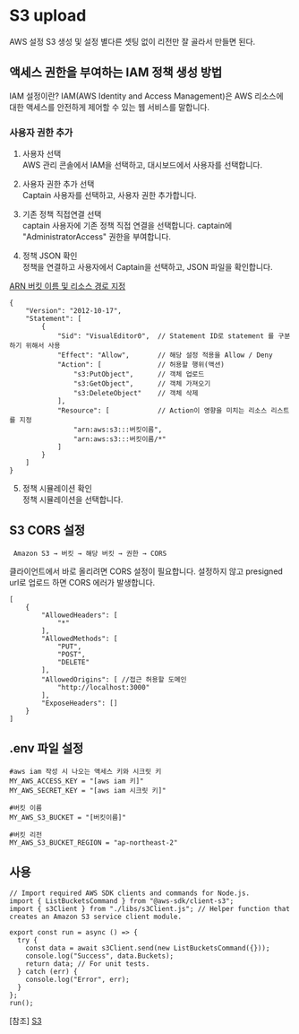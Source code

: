 # S3 upload

AWS 설정
S3 생성 및 설정
별다른 셋팅 없이 리전만 잘 골라서 만들면 된다.

## 액세스 권한을 부여하는 IAM 정책 생성 방법
IAM 설정이란?
IAM(AWS Identity and Access Management)은 AWS 리소스에 대한 액세스를 안전하게 제어할 수 있는 웹 서비스를 말합니다.

### 사용자 권한 추가  
1. 사용자 선택  
AWS 관리 콘솔에서 IAM을 선택하고, 대시보드에서 사용자를 선택합니다.   
2. 사용자 권한 추가 선택  
Captain 사용자를 선택하고, 사용자 권한 추가합니다.  
3. 기존 정책 직접연결 선택  
captain 사용자에 기존 정책 직접 연결을 선택합니다. captain에 "AdministratorAccess" 권한을 부여합니다.  

4. 정책 JSON 확인  
정책을 연결하고 사용자에서 Captain을 선택하고, JSON 파일을 확인합니다.  

[ARN 버킷 이름 및 리소스 경로 지정](https://inpa.tistory.com/entry/AWS-%F0%9F%93%9A-IAM-Policy-JSON-%EA%B5%AC%EC%A1%B0-ARN-%EB%AC%B8%EB%B2%95-%EC%A0%95%EB%A6%AC)
```
{
    "Version": "2012-10-17",
    "Statement": [
        {
            "Sid": "VisualEditor0",  // Statement ID로 statement 를 구분하기 위해서 사용
            "Effect": "Allow",       // 해당 설정 적용을 Allow / Deny
            "Action": [              // 허용할 행위(액션)
                "s3:PutObject",      // 객체 업로드
                "s3:GetObject",      // 객체 가져오기
                "s3:DeleteObject"    // 객체 삭제
            ],
            "Resource": [            // Action이 영향을 미치는 리소스 리스트를 지정
                "arn:aws:s3:::버킷이름",
                "arn:aws:s3:::버킷이름/*"
            ]
        }
    ]
}
```
5. 정책 시뮬레이션 확인  
정책 시뮬레이션을 선택합니다.  

## S3 CORS 설정
```
 Amazon S3 → 버킷 → 해당 버킷 → 권한 → CORS
```
클라이언트에서 바로 올리려면 CORS 설정이 필요합니다.
설정하지 않고 presigned url로 업로드 하면 CORS 에러가 발생합니다.
```
[
    {
        "AllowedHeaders": [
            "*"
        ],
        "AllowedMethods": [
            "PUT",
            "POST",
            "DELETE"
        ],
        "AllowedOrigins": [ //접근 허용할 도메인
            "http://localhost:3000"
        ],
        "ExposeHeaders": []
    }
]
```

## .env 파일 설정
```
#aws iam 작성 시 나오는 액세스 키와 시크릿 키
MY_AWS_ACCESS_KEY = "[aws iam 키]"
MY_AWS_SECRET_KEY = "[aws iam 시크릿 키]"

#버킷 이름
MY_AWS_S3_BUCKET = "[버킷이름]"

#버킷 리전
MY_AWS_S3_BUCKET_REGION = "ap-northeast-2"
```

## 사용
```
// Import required AWS SDK clients and commands for Node.js.
import { ListBucketsCommand } from "@aws-sdk/client-s3";
import { s3Client } from "./libs/s3Client.js"; // Helper function that creates an Amazon S3 service client module.

export const run = async () => {
  try {
    const data = await s3Client.send(new ListBucketsCommand({}));
    console.log("Success", data.Buckets);
    return data; // For unit tests.
  } catch (err) {
    console.log("Error", err);
  }
};
run();
```

[참조]
[S3](https://docs.aws.amazon.com/ko_kr/sdk-for-javascript/v3/developer-guide/s3-example-creating-buckets.html)